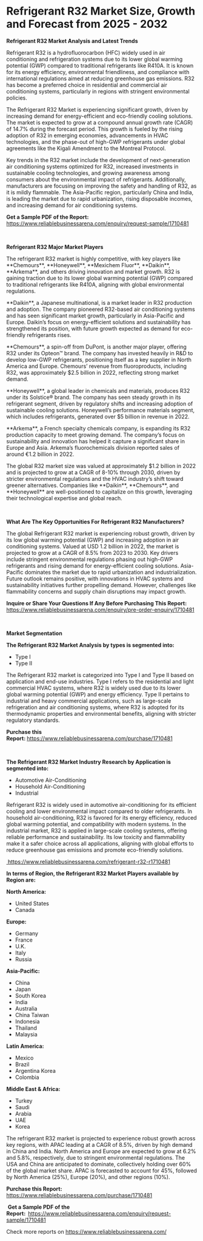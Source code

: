 <p><h1>Refrigerant R32 Market Size, Growth and Forecast from 2025 - 2032</h1></p><p><strong>Refrigerant R32 Market Analysis and Latest Trends</strong></p>
<p><p>Refrigerant R32 is a hydrofluorocarbon (HFC) widely used in air conditioning and refrigeration systems due to its lower global warming potential (GWP) compared to traditional refrigerants like R410A. It is known for its energy efficiency, environmental friendliness, and compliance with international regulations aimed at reducing greenhouse gas emissions. R32 has become a preferred choice in residential and commercial air conditioning systems, particularly in regions with stringent environmental policies.</p><p>The Refrigerant R32 Market is experiencing significant growth, driven by increasing demand for energy-efficient and eco-friendly cooling solutions. The market is expected to grow at a compound annual growth rate (CAGR) of 14.7% during the forecast period. This growth is fueled by the rising adoption of R32 in emerging economies, advancements in HVAC technologies, and the phase-out of high-GWP refrigerants under global agreements like the Kigali Amendment to the Montreal Protocol.</p><p>Key trends in the R32 market include the development of next-generation air conditioning systems optimized for R32, increased investments in sustainable cooling technologies, and growing awareness among consumers about the environmental impact of refrigerants. Additionally, manufacturers are focusing on improving the safety and handling of R32, as it is mildly flammable. The Asia-Pacific region, particularly China and India, is leading the market due to rapid urbanization, rising disposable incomes, and increasing demand for air conditioning systems.</p></p>
<p><strong>Get a Sample PDF of the Report:&nbsp;</strong> <a href="https://www.reliablebusinessarena.com/enquiry/request-sample/1710481?utm_campaign=2208&utm_medium=2&utm_source=Github&utm_content=ia&utm_term=30012025&utm_id=refrigerant-r32">https://www.reliablebusinessarena.com/enquiry/request-sample/1710481</a></p>
<p>&nbsp;</p>
<p><strong>Refrigerant R32 Major Market Players</strong></p>
<p><p>The refrigerant R32 market is highly competitive, with key players like **Chemours**, **Honeywell**, **Mexichem Fluor**, **Daikin**, **Arkema**, and others driving innovation and market growth. R32 is gaining traction due to its lower global warming potential (GWP) compared to traditional refrigerants like R410A, aligning with global environmental regulations.</p><p>**Daikin**, a Japanese multinational, is a market leader in R32 production and adoption. The company pioneered R32-based air conditioning systems and has seen significant market growth, particularly in Asia-Pacific and Europe. Daikin’s focus on energy-efficient solutions and sustainability has strengthened its position, with future growth expected as demand for eco-friendly refrigerants rises.</p><p>**Chemours**, a spin-off from DuPont, is another major player, offering R32 under its Opteon™ brand. The company has invested heavily in R&D to develop low-GWP refrigerants, positioning itself as a key supplier in North America and Europe. Chemours’ revenue from fluoroproducts, including R32, was approximately $2.5 billion in 2022, reflecting strong market demand.</p><p>**Honeywell**, a global leader in chemicals and materials, produces R32 under its Solstice® brand. The company has seen steady growth in its refrigerant segment, driven by regulatory shifts and increasing adoption of sustainable cooling solutions. Honeywell’s performance materials segment, which includes refrigerants, generated over $5 billion in revenue in 2022.</p><p>**Arkema**, a French specialty chemicals company, is expanding its R32 production capacity to meet growing demand. The company’s focus on sustainability and innovation has helped it capture a significant share in Europe and Asia. Arkema’s fluorochemicals division reported sales of around €1.2 billion in 2022.</p><p>The global R32 market size was valued at approximately $1.2 billion in 2022 and is projected to grow at a CAGR of 8-10% through 2030, driven by stricter environmental regulations and the HVAC industry’s shift toward greener alternatives. Companies like **Daikin**, **Chemours**, and **Honeywell** are well-positioned to capitalize on this growth, leveraging their technological expertise and global reach.</p></p>
<p>&nbsp;</p>
<p><strong>What Are The Key Opportunities For Refrigerant R32 Manufacturers?</strong></p>
<p><p>The global Refrigerant R32 market is experiencing robust growth, driven by its low global warming potential (GWP) and increasing adoption in air conditioning systems. Valued at USD 1.2 billion in 2022, the market is projected to grow at a CAGR of 8.5% from 2023 to 2030. Key drivers include stringent environmental regulations phasing out high-GWP refrigerants and rising demand for energy-efficient cooling solutions. Asia-Pacific dominates the market due to rapid urbanization and industrialization. Future outlook remains positive, with innovations in HVAC systems and sustainability initiatives further propelling demand. However, challenges like flammability concerns and supply chain disruptions may impact growth.</p></p>
<p><strong>Inquire or Share Your Questions If Any Before Purchasing This Report:</strong> <a href="https://www.reliablebusinessarena.com/enquiry/pre-order-enquiry/1710481?utm_campaign=2208&utm_medium=2&utm_source=Github&utm_content=ia&utm_term=30012025&utm_id=refrigerant-r32">https://www.reliablebusinessarena.com/enquiry/pre-order-enquiry/1710481</a></p>
<p>&nbsp;</p>
<p><strong>Market Segmentation</strong></p>
<p><strong>The Refrigerant R32 Market Analysis by types is segmented into:</strong></p>
<p><ul><li>Type I</li><li>Type II</li></ul></p>
<p><p>The Refrigerant R32 market is categorized into Type I and Type II based on application and end-use industries. Type I refers to the residential and light commercial HVAC systems, where R32 is widely used due to its lower global warming potential (GWP) and energy efficiency. Type II pertains to industrial and heavy commercial applications, such as large-scale refrigeration and air conditioning systems, where R32 is adopted for its thermodynamic properties and environmental benefits, aligning with stricter regulatory standards.</p></p>
<p><strong>Purchase this Report:&nbsp;</strong><a href="https://www.reliablebusinessarena.com/purchase/1710481?utm_campaign=2208&utm_medium=2&utm_source=Github&utm_content=ia&utm_term=30012025&utm_id=refrigerant-r32">https://www.reliablebusinessarena.com/purchase/1710481</a></p>
<p>&nbsp;</p>
<p><strong>The Refrigerant R32 Market Industry Research by Application is segmented into:</strong></p>
<p><ul><li>Automotive Air-Conditioning</li><li>Household Air-Conditioning</li><li>Industrial</li></ul></p>
<p><p>Refrigerant R32 is widely used in automotive air-conditioning for its efficient cooling and lower environmental impact compared to older refrigerants. In household air-conditioning, R32 is favored for its energy efficiency, reduced global warming potential, and compatibility with modern systems. In the industrial market, R32 is applied in large-scale cooling systems, offering reliable performance and sustainability. Its low toxicity and flammability make it a safer choice across all applications, aligning with global efforts to reduce greenhouse gas emissions and promote eco-friendly solutions.</p></p>
<p><a href="https://www.reliablebusinessarena.com/refrigerant-r32-r1710481?utm_campaign=2208&utm_medium=2&utm_source=Github&utm_content=ia&utm_term=30012025&utm_id=refrigerant-r32">&nbsp;https://www.reliablebusinessarena.com/refrigerant-r32-r1710481</a></p>
<p><strong>In terms of Region, the Refrigerant R32 Market Players available by Region are:</strong></p>
<p>
    <p> <strong> North America: </strong>
        <ul>
            <li>United States</li>
            <li>Canada</li>
        </ul>
        </p> 
    <p> <strong> Europe: </strong>
        <ul>
            <li>Germany</li>
            <li>France</li>
            <li>U.K.</li>
            <li>Italy</li>
            <li>Russia</li>
        </ul>
        </p> 
    <p> <strong> Asia-Pacific: </strong>
        <ul>
            <li>China</li>
            <li>Japan</li>
            <li>South Korea</li>
            <li>India</li>
            <li>Australia</li>
            <li>China Taiwan</li>
            <li>Indonesia</li>
            <li>Thailand</li>
            <li>Malaysia</li>
        </ul>
        </p> 
    <p> <strong> Latin America: </strong>
        <ul>
            <li>Mexico</li>
            <li>Brazil</li>
            <li>Argentina Korea</li>
            <li>Colombia</li>
        </ul>
        </p> 
    <p> <strong> Middle East & Africa: </strong>
        <ul>
            <li>Turkey</li>
            <li>Saudi</li>
            <li>Arabia</li>
            <li>UAE</li>
            <li>Korea</li>
        </ul>
    </p>
    </p>
<p><p>The refrigerant R32 market is projected to experience robust growth across key regions, with APAC leading at a CAGR of 8.5%, driven by high demand in China and India. North America and Europe are expected to grow at 6.2% and 5.8%, respectively, due to stringent environmental regulations. The USA and China are anticipated to dominate, collectively holding over 60% of the global market share. APAC is forecasted to account for 45%, followed by North America (25%), Europe (20%), and other regions (10%).</p></p>
<p><strong>Purchase this Report: </strong><a href="https://www.reliablebusinessarena.com/purchase/1710481?utm_campaign=2208&utm_medium=2&utm_source=Github&utm_content=ia&utm_term=30012025&utm_id=refrigerant-r32">https://www.reliablebusinessarena.com/purchase/1710481</a></p>
<p>&nbsp;<strong>Get a Sample PDF of the Report:&nbsp;&nbsp;</strong><a href="https://www.reliablebusinessarena.com/enquiry/request-sample/1710481?utm_campaign=2208&utm_medium=2&utm_source=Github&utm_content=ia&utm_term=30012025&utm_id=refrigerant-r32">https://www.reliablebusinessarena.com/enquiry/request-sample/1710481</a></p>
<p><strong></strong></p>
<p>Check more reports on <a href="https://www.reliablebusinessarena.com/?utm_campaign=2208&utm_medium=2&utm_source=Github&utm_content=ia&utm_term=30012025&utm_id=refrigerant-r32">https://www.reliablebusinessarena.com/</a></p>